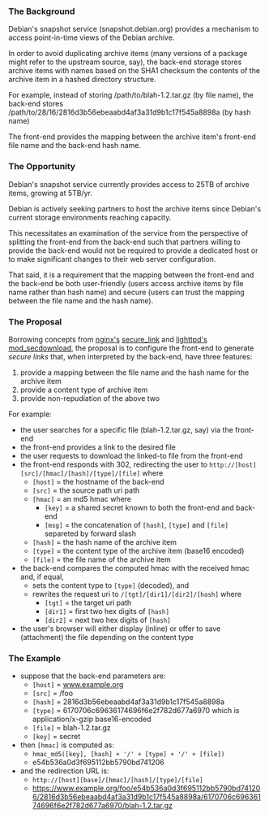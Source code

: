 ### The Background

Debian's snapshot service (snapshot.debian.org) provides a mechanism to access
point-in-time views of the Debian archive.

In order to avoid duplicating archive items (many versions of a package might
refer to the upstream source, say), the back-end storage stores archive items
with names based on the SHA1 checksum the contents of the archive item in a
hashed directory structure.

For example, instead of storing /path/to/blah-1.2.tar.gz (by file name), the
back-end stores /path/to/28/16/2816d3b56ebeaabd4af3a31d9b1c17f545a8898a (by
hash name)

The front-end provides the mapping between the archive item's front-end file
name and the back-end hash name.

### The Opportunity

Debian's snapshot service currently provides access to 25TB of archive items,
growing at 5TB/yr.

Debian is actively seeking partners to host the archive items since Debian's
current storage environments reaching capacity.

This necessitates an examination of the service from the perspective of
splitting the front-end from the back-end such that partners willing to provide
the back-end would not be required to provide a dedicated host or to make
significant changes to their web server configuration.

That said, it is a requirement that the mapping between the front-end and the
back-end be both user-friendly (users access archive items by file name rather
than hash name) and secure (users can trust the mapping between the file name
and the hash name).

### The Proposal

Borrowing concepts from [nginx's][1] [secure_link][2] and [lighttpd's][3]
[mod_secdownload][4], the proposal is to configure the front-end to
generate *secure links* that, when interpreted by the back-end, have three
features:

1. provide a mapping between the file name and the hash name for the archive item
2. provide a content type of archive item
3. provide non-repudiation of the above two

For example:
- the user searches for a specific file (blah-1.2.tar.gz, say) via the front-end
- the front-end provides a link to the desired file
- the user requests to download the linked-to file from the front-end
- the front-end responds with 302, redirecting the user to `http://[host][src]/[hmac]/[hash]/[type]/[file]` where
  - `[host]` = the hostname of the back-end
  - `[src]` = the source path uri path
  - `[hmac]` = an md5 hmac where
    - `[key]` = a shared secret known to both the front-end and back-end
    - `[msg]` = the concatenation of `[hash]`, `[type]` and `[file]` separeted by forward slash
  - `[hash]` = the hash name of the archive item
  - `[type]` = the content type of the archive item (base16 encoded)
  - `[file]` = the file name of the archive item
- the back-end compares the computed hmac with the received hmac and, if equal,
  - sets the content type to `[type]` (decoded), and
  - rewrites the request uri to `/[tgt]/[dir1]/[dir2]/[hash]` where
    - `[tgt]` = the target uri path
    - `[dir1]` = first two hex digits of `[hash]`
    - `[dir2]` = next two hex digits of `[hash]`
- the user's browser will either display (inline) or offer to save (attachment) the file depending on the content type

### The Example

- suppose that the back-end parameters are:
  - `[host]` = www.example.org
  - `[src]` = /foo
  - `[hash]` = 2816d3b56ebeaabd4af3a31d9b1c17f545a8898a
  - `[type]` = 6170706c69636174696f6e2f782d677a6970 which is application/x-gzip base16-encoded
  - `[file]` = blah-1.2.tar.gz
  - `[key]` = secret
- then `[hmac]` is computed as:
  - `hmac_md5([key], [hash] + '/' + [type] + '/' + [file])`
  - e54b536a0d3f695112bb5790bd741206
- and the redirection URL is:
  - `http://[host][base]/[hmac]/[hash]/[type]/[file]`
  - https://www.example.org/foo/e54b536a0d3f695112bb5790bd741206/2816d3b56ebeaabd4af3a31d9b1c17f545a8898a/6170706c69636174696f6e2f782d677a6970/blah-1.2.tar.gz

[1]: http://nginx.org/
[2]: http://nginx.org/en/docs/http/ngx_http_secure_link_module.html
[3]: http://www.lighttpd.net/
[4]: http://redmine.lighttpd.net/projects/1/wiki/Docs_ModSecDownload

